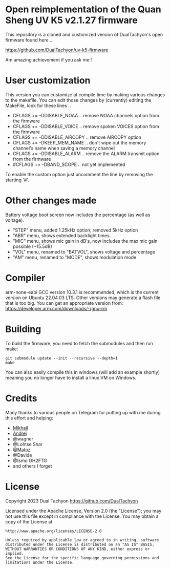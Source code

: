 # Open reimplementation of the Quan Sheng UV K5 v2.1.27 firmware

This repository is a cloned and customized version of DualTachyon's open firmware found here ..

https://github.com/DualTachyon/uv-k5-firmware

Am amazing achievement if you ask me !

# User customization

This version you can customize at compile time by making various changes to the makefile.
You can edit those changes by (currently) editing the MakeFile, look for these lines ..

*   CFLAGS  += -DDISABLE_NOAA         .. remove NOAA channels option from the firmware
*   CFLAGS  += -DDISABLE_VOICE        .. remove spoken VOICES option from the firmware
*   CFLAGS  += -DDISABLE_AIRCOPY      .. remove AIRCOPY option
*   CFLAGS  += -DKEEP_MEM_NAME        .. don't wipe out the memory channel's name when saving a memory channel
*   CFLAGS  += -DDISABLE_ALARM        .. remove the ALARM transmit option from the firmware
*   #CFLAGS += -DBAND_SCOPE           .. not yet implemented

To enable the custom option just uncomment the line by removing the starting '#'.

# Other changes made

Battery voltage boot screen now includes the percentage (as well as voltage).

* "STEP" menu, added 1.25kHz option, removed 5kHz option
* "ABR" menu, shows extended backlight times
* "MIC" menu, shows mic gain in dB's, now includes the max mic gain possible (+15.5dB)
* "VOL" menu, renamed to "BATVOL", shows voltage and percentage 
* "AM" menu, renamed to "MODE", shows modulation mode

# Compiler

arm-none-eabi GCC version 10.3.1 is recommended, which is the current version on Ubuntu 22.04.03 LTS.
Other versions may generate a flash file that is too big.
You can get an appropriate version from: https://developer.arm.com/downloads/-/gnu-rm

# Building

To build the firmware, you need to fetch the submodules and then run make:
```
git submodule update --init --recursive --depth=1
make
```

You can also easily compile this in windows (will add an example shortly) meaning you no longer have to install a linux VM on Windows.

# Credits

Many thanks to various people on Telegram for putting up with me during this effort and helping:

* [Mikhail](https://github.com/fagci/)
* [Andrej](https://github.com/Tunas1337)
* @wagner
* @Lohtse Shar
* [@Matoz](https://github.com/spm81)
* @Davide
* @Ismo OH2FTG
* and others I forget

# License

Copyright 2023 Dual Tachyon
https://github.com/DualTachyon

Licensed under the Apache License, Version 2.0 (the "License");
you may not use this file except in compliance with the License.
You may obtain a copy of the License at

    http://www.apache.org/licenses/LICENSE-2.0

    Unless required by applicable law or agreed to in writing, software
    distributed under the License is distributed on an "AS IS" BASIS,
    WITHOUT WARRANTIES OR CONDITIONS OF ANY KIND, either express or implied.
    See the License for the specific language governing permissions and
    limitations under the License.

